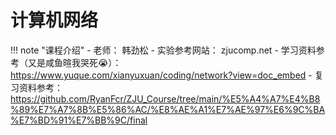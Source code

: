 # 计算机网络

<!-- prettier-ignore-start -->
!!! note "课程介绍"
    - 老师： 韩劲松
    - 实验参考网站： zjucomp.net
    - 学习资料参考（又是咸鱼暄我哭死😭）： https://www.yuque.com/xianyuxuan/coding/network?view=doc_embed
    - 复习资料参考：https://github.com/RyanFcr/ZJU_Course/tree/main/%E5%A4%A7%E4%B8%89%E7%A7%8B%E5%86%AC/%E8%AE%A1%E7%AE%97%E6%9C%BA%E7%BD%91%E7%BB%9C/final
<!-- prettier-ignore-end -->